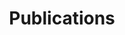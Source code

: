 ---
# Documentation: https://wowchemy.com/docs/page-builder/
widget: pages
headless: true'
weight: 20

title: Publications
subtitle:

content:
    filters:
        folders:
        - publication
        tag: ''
        category: ''
        publication_type: ''
        author: ''
        exclude_featured: false
        exclude_future: false
        exclude_past: false
    count: 10
    offset: 0
    sort_by: 'Date'
    sort_ascending: false
design:
    view: compact
    columns: '1'
---